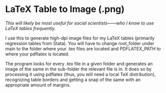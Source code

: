 # LaTeX Table to Image (.png)

*This will likely be most useful for social scientists——who I know to use LaTeX tables frequently.*

I use this to generate high-dpi image files for my LaTeX tables (primarily regression tables from Stata). You will have to change root_folder under main to the folder where your .tex files are located and PDFLATEX_PATH to where your pdflatex is located.

The program looks for every .tex file in a given folder and generates an image of the same in the sub-folder the relevant file is in. It does so by processing it using pdflatex (thus, you will need a local TeX distribution), recognizing table borders and getting a snap of the same with an appropriate amount of margins.
